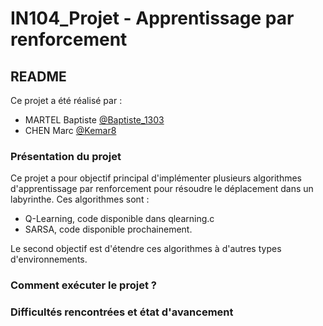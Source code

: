 # IN104_Projet - Apprentissage par renforcement

## README

Ce projet a été réalisé par :
* MARTEL Baptiste [@Baptiste_1303](https://github.com/Baptiste_1303)
* CHEN Marc [@Kemar8](https://github.com/Kemar8)

### Présentation du projet

Ce projet a pour objectif principal d'implémenter plusieurs algorithmes d'apprentissage par renforcement pour résoudre le déplacement dans un labyrinthe. Ces algorithmes sont :
* Q-Learning, code disponible dans qlearning.c
* SARSA, code disponible prochainement.

Le second objectif est d'étendre ces algorithmes à d'autres types d'environnements.

### Comment exécuter le projet ?


### Difficultés rencontrées et état d'avancement

